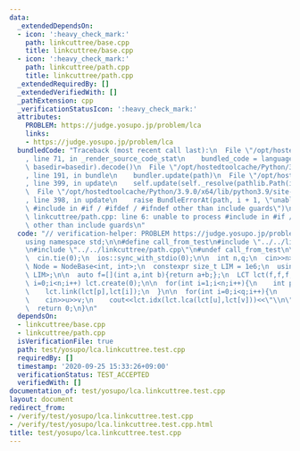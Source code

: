 ```yaml
---
data:
  _extendedDependsOn:
  - icon: ':heavy_check_mark:'
    path: linkcuttree/base.cpp
    title: linkcuttree/base.cpp
  - icon: ':heavy_check_mark:'
    path: linkcuttree/path.cpp
    title: linkcuttree/path.cpp
  _extendedRequiredBy: []
  _extendedVerifiedWith: []
  _pathExtension: cpp
  _verificationStatusIcon: ':heavy_check_mark:'
  attributes:
    PROBLEM: https://judge.yosupo.jp/problem/lca
    links:
    - https://judge.yosupo.jp/problem/lca
  bundledCode: "Traceback (most recent call last):\n  File \"/opt/hostedtoolcache/Python/3.9.0/x64/lib/python3.9/site-packages/onlinejudge_verify/documentation/build.py\"\
    , line 71, in _render_source_code_stat\n    bundled_code = language.bundle(stat.path,\
    \ basedir=basedir).decode()\n  File \"/opt/hostedtoolcache/Python/3.9.0/x64/lib/python3.9/site-packages/onlinejudge_verify/languages/cplusplus.py\"\
    , line 191, in bundle\n    bundler.update(path)\n  File \"/opt/hostedtoolcache/Python/3.9.0/x64/lib/python3.9/site-packages/onlinejudge_verify/languages/cplusplus_bundle.py\"\
    , line 399, in update\n    self.update(self._resolve(pathlib.Path(included), included_from=path))\n\
    \  File \"/opt/hostedtoolcache/Python/3.9.0/x64/lib/python3.9/site-packages/onlinejudge_verify/languages/cplusplus_bundle.py\"\
    , line 398, in update\n    raise BundleErrorAt(path, i + 1, \"unable to process\
    \ #include in #if / #ifdef / #ifndef other than include guards\")\nonlinejudge_verify.languages.cplusplus_bundle.BundleErrorAt:\
    \ linkcuttree/path.cpp: line 6: unable to process #include in #if / #ifdef / #ifndef\
    \ other than include guards\n"
  code: "// verification-helper: PROBLEM https://judge.yosupo.jp/problem/lca\n\n#include<bits/stdc++.h>\n\
    using namespace std;\n\n#define call_from_test\n#include \"../../linkcuttree/base.cpp\"\
    \n#include \"../../linkcuttree/path.cpp\"\n#undef call_from_test\n\nsigned main(){\n\
    \  cin.tie(0);\n  ios::sync_with_stdio(0);\n\n  int n,q;\n  cin>>n>>q;\n\n  using\
    \ Node = NodeBase<int, int>;\n  constexpr size_t LIM = 1e6;\n  using LCT = Path<Node,\
    \ LIM>;\n\n  auto f=[](int a,int b){return a+b;};\n  LCT lct(f,f,f,0);\n  for(int\
    \ i=0;i<n;i++) lct.create(0);\n\n  for(int i=1;i<n;i++){\n    int p;\n    cin>>p;\n\
    \    lct.link(lct[p],lct[i]);\n  }\n\n  for(int i=0;i<q;i++){\n    int u,v;\n\
    \    cin>>u>>v;\n    cout<<lct.idx(lct.lca(lct[u],lct[v]))<<\"\\n\";\n  }\n  cout<<flush;\n\
    \  return 0;\n}\n"
  dependsOn:
  - linkcuttree/base.cpp
  - linkcuttree/path.cpp
  isVerificationFile: true
  path: test/yosupo/lca.linkcuttree.test.cpp
  requiredBy: []
  timestamp: '2020-09-25 15:33:26+09:00'
  verificationStatus: TEST_ACCEPTED
  verifiedWith: []
documentation_of: test/yosupo/lca.linkcuttree.test.cpp
layout: document
redirect_from:
- /verify/test/yosupo/lca.linkcuttree.test.cpp
- /verify/test/yosupo/lca.linkcuttree.test.cpp.html
title: test/yosupo/lca.linkcuttree.test.cpp
---
```

